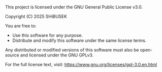 This project is licensed under the GNU General Public License v3.0.

Copyright (C) 2025 SHiBUSEK

You are free to:
- Use this software for any purpose.
- Distribute and modify this software under the same license terms.

Any distributed or modified versions of this software must also be open-source and licensed under the GNU GPLv3.

For the full license text, visit: https://www.gnu.org/licenses/gpl-3.0.en.html
